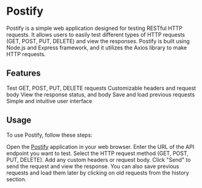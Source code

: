 # Postify

Postify is a simple web application designed for testing RESTful HTTP requests. It allows users to easily test different types of HTTP requests (GET, POST, PUT, DELETE) and view the responses. Postify is built using Node.js and Express framework, and it utilizes the Axios library to make HTTP requests.

## Features

Test GET, POST, PUT, DELETE requests
Customizable headers and request body
View the response status, and body
Save and load previous requests
Simple and intuitive user interface

## Usage

To use Postify, follow these steps:

Open the [Postify](https://postify-web.vercel.app) application in your web browser.
Enter the URL of the API endpoint you want to test.
Select the HTTP request method (GET, POST, PUT, DELETE).
Add any custom headers or request body.
Click "Send" to send the request and view the response.
You can also save previous requests and load them later by clicking on old requests from the history section.
